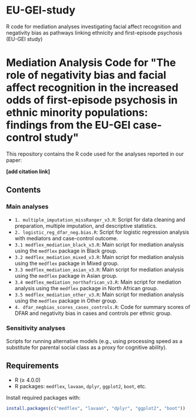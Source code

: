 # EU-GEI-study
R code for mediation analyses investigating facial affect recognition and negativity bias as pathways linking ethnicity and first-episode psychosis (EU-GEI study)

# Mediation Analysis Code for "The role of negativity bias and facial affect recognition in the increased odds of first-episode psychosis in ethnic minority populations: findings from the EU-GEI case-control study"

This repository contains the R code used for the analyses reported in our paper:

**[add citation link]**

## Contents
### Main analyses

- `1. multiple_imputation_missRanger_v3.R`: Script for data cleaning and preparation, multiple imputation, and descriptive statistics.
- `2. logistic_reg_dfar_neg.bias.R`: Script for logistic regression analysis with mediators and case-control outcome.
- `3.1 medflex_mediation_black_v3.R`: Main script for mediation analysis using the `medflex` package in Black group.
- `3.2 medflex_mediation_mixed_v3.R`: Main script for mediation analysis using the `medflex` package in Mixed group.
- `3.3 medflex_mediation_asian_v3.R`: Main script for mediation analysis using the `medflex` package in Asian group.
- `3.4 medflex_mediation_northafrican_v3.R`: Main script for mediation analysis using the `medflex` package in North African group.
- `3.5 medflex_mediation_other_v3.R`: Main script for mediation analysis using the `medflex` package in Other group.
- `4. dfar_negbias_scores_cases_controls.R`: Code for summary scores of DFAR and negativity bias in cases and controls per ethnic group.

### Sensitivity analyses 
Scripts for running alternative models (e.g., using processing speed as a substitute for parental social class as a proxy for cognitive ability).

## Requirements

- R (≥ 4.0.0)
- R packages: `medflex`, `lavaan`, `dplyr`, `ggplot2`, `boot`, etc.

Install required packages with:

```R
install.packages(c("medflex", "lavaan", "dplyr", "ggplot2", "boot"))

